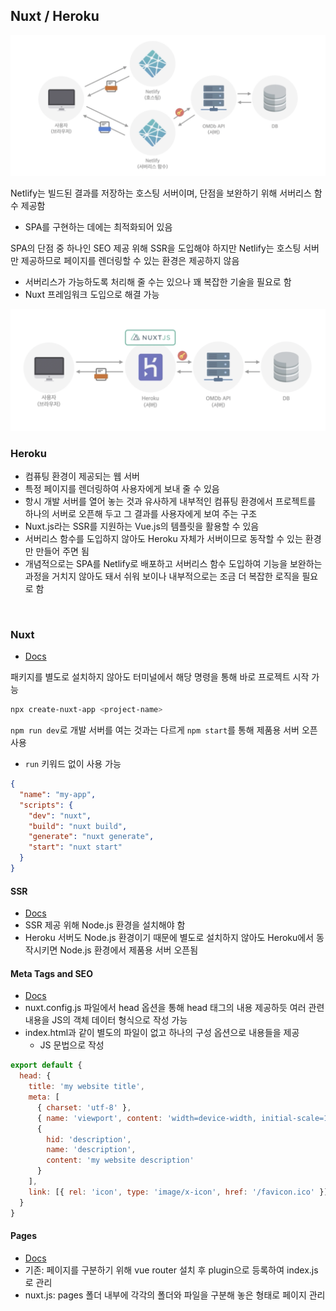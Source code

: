## Nuxt / Heroku

<img src="../images/7-7.png" width="600px" />

Netlify는 빌드된 결과를 저장하는 호스팅 서버이며, 단점을 보완하기 위해 서버리스 함수 제공함

- SPA를 구현하는 데에는 최적화되어 있음

SPA의 단점 중 하나인 SEO 제공 위해 SSR을 도입해야 하지만 Netlify는 호스팅 서버만 제공하므로 페이지를 렌더링할 수 있는 환경은 제공하지 않음

- 서버리스가 가능하도록 처리해 줄 수는 있으나 꽤 복잡한 기술을 필요로 함
- Nuxt 프레임워크 도입으로 해결 가능

<img src="../images/7-8.png" width="600px" />

<br/>

### Heroku

- 컴퓨팅 환경이 제공되는 웹 서버
- 특정 페이지를 렌더링하여 사용자에게 보내 줄 수 있음
- 항시 개발 서버를 열어 놓는 것과 유사하게 내부적인 컴퓨팅 환경에서 프로젝트를 하나의 서버로 오픈해 두고 그 결과를 사용자에게 보여 주는 구조
- Nuxt.js라는 SSR를 지원하는 Vue.js의 템플릿을 활용할 수 있음
- 서버리스 함수를 도입하지 않아도 Heroku 자체가 서버이므로 동작할 수 있는 환경만 만들어 주면 됨
- 개념적으로는 SPA를 Netlify로 배포하고 서버리스 함수 도입하여 기능을 보완하는 과정을 거치지 않아도 돼서 쉬워 보이나 내부적으로는 조금 더 복잡한 로직을 필요로 함

<br/>

### Nuxt

- [Docs](https://nuxtjs.org/docs/get-started/installation)

패키지를 별도로 설치하지 않아도 터미널에서 해당 명령을 통해 바로 프로젝트 시작 가능

```bash
npx create-nuxt-app <project-name>
```

`npm run dev`로 개발 서버를 여는 것과는 다르게 `npm start`를 통해 제품용 서버 오픈 사용

- `run` 키워드 없이 사용 가능

```json
{
  "name": "my-app",
  "scripts": {
    "dev": "nuxt",
    "build": "nuxt build",
    "generate": "nuxt generate",
    "start": "nuxt start"
  }
}
```

#### SSR

- [Docs](https://nuxtjs.org/docs/concepts/server-side-rendering)
- SSR 제공 위해 Node.js 환경을 설치해야 함
- Heroku 서버도 Node.js 환경이기 때문에 별도로 설치하지 않아도 Heroku에서 동작시키면 Node.js 환경에서 제품용 서버 오픈됨

#### Meta Tags and SEO

- [Docs](https://nuxtjs.org/docs/features/meta-tags-seo)
- nuxt.config.js 파일에서 head 옵션을 통해 head 태그의 내용 제공하듯 여러 관련 내용을 JS의 객체 데이터 형식으로 작성 가능
- index.html과 같이 별도의 파일이 없고 하나의 구성 옵션으로 내용들을 제공
    - JS 문법으로 작성

```jsx
export default {
  head: {
    title: 'my website title',
    meta: [
      { charset: 'utf-8' },
      { name: 'viewport', content: 'width=device-width, initial-scale=1' },
      {
        hid: 'description',
        name: 'description',
        content: 'my website description'
      }
    ],
    link: [{ rel: 'icon', type: 'image/x-icon', href: '/favicon.ico' }]
  }
}
```

#### Pages

- [Docs](https://nuxtjs.org/docs/directory-structure/pages)
- 기존: 페이지를 구분하기 위해 vue router 설치 후 plugin으로 등록하여 index.js로 관리
- nuxt.js: pages 폴더 내부에 각각의 폴더와 파일을 구분해 놓은 형태로 페이지 관리